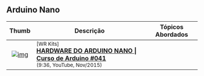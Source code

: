 
## Arduino Nano

| Thumb | Descrição | Tópicos Abordados |
| :-: | --- | --- |
| [![img](https://img.youtube.com/vi/eankvPJ2-zk/default.jpg)](https://www.youtube.com/watch?v=eankvPJ2-zk) | <sup>[WR Kits]</sup><br>[__HARDWARE DO ARDUINO NANO \| Curso de Arduino #041__](https://www.youtube.com/watch?v=eankvPJ2-zk)<br><sub>(9:36, YouTube, Nov/2015)</sub> | 

&nbsp;

